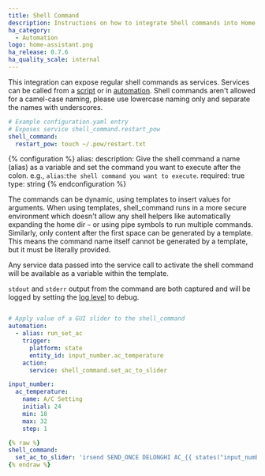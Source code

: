 ```yaml
---
title: Shell Command
description: Instructions on how to integrate Shell commands into Home Assistant.
ha_category:
  - Automation
logo: home-assistant.png
ha_release: 0.7.6
ha_quality_scale: internal
---
```


This integration can expose regular shell commands as services. Services can be called from a [script] or in [automation].
Shell commands aren't allowed for a camel-case naming, please use lowercase naming only and separate the names with underscores.

[script]: /integrations/script/
[automation]: /getting-started/automation/

```yaml
# Example configuration.yaml entry
# Exposes service shell_command.restart_pow
shell_command:
  restart_pow: touch ~/.pow/restart.txt
```

{% configuration %}
alias:
  description: Give the shell command a name (alias) as a variable and set the command you want to execute after the colon. e.g., `alias`:`the shell command you want to execute`.
  required: true
  type: string
{% endconfiguration %}

The commands can be dynamic, using templates to insert values for arguments. When using templates, shell_command runs in a more secure environment which doesn't allow any shell helpers like automatically expanding the home dir `~` or using pipe symbols to run multiple commands. Similarly, only content after the first space can be generated by a template. This means the command name itself cannot be generated by a template, but it must be literally provided.

Any service data passed into the service call to activate the shell command will be available as a variable within the template.

`stdout` and `stderr` output from the command are both captured and will be logged by setting the [log level](/integrations/logger/) to debug.

```yaml

# Apply value of a GUI slider to the shell_command
automation:
  - alias: run_set_ac
    trigger:
      platform: state
      entity_id: input_number.ac_temperature
    action:
      service: shell_command.set_ac_to_slider

input_number:
  ac_temperature:
    name: A/C Setting
    initial: 24
    min: 18
    max: 32
    step: 1

{% raw %}
shell_command:
  set_ac_to_slider: 'irsend SEND_ONCE DELONGHI AC_{{ states("input_number.ac_temperature") }}_AUTO'
{% endraw %}
```
